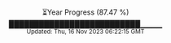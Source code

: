 <p align="center">
⏳Year Progress (87.47 %) <br>
██████████████████████████▁▁▁▁ <br>
<sub>Updated: Thu, 16 Nov 2023 06:22:15 GMT</sub>
</p>

